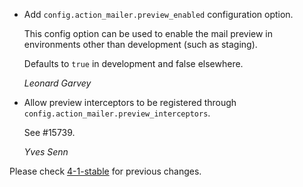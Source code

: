 *   Add `config.action_mailer.preview_enabled` configuration option.

    This config option can be used to enable the mail preview in environments
    other than development (such as staging).

    Defaults to `true` in development and false elsewhere.

    *Leonard Garvey*

*   Allow preview interceptors to be registered through
    `config.action_mailer.preview_interceptors`.

    See #15739.

    *Yves Senn*

Please check [4-1-stable](https://github.com/rails/rails/blob/4-1-stable/actionmailer/CHANGELOG.md) for previous changes.

